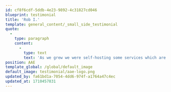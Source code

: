```yaml
---
id: cf8f6cdf-5ddb-4e23-9892-4c31827cd046
blueprint: testimonial
title: 'Rob I.'
template: general_content/_small_side_testimonial
quote:
  -
    type: paragraph
    content:
      -
        type: text
        text: 'As we grew we were self-hosting some services which are now hosted by you (and others). Having someone else feeding and watering the servers is one less maintenance task we no longer need worry about.'
position: AAE
template_global: /global/default_image
default_image: testimonial/aae-logo.png
updated_by: fa61bd1a-7054-4dd6-974f-a1764a47c4ec
updated_at: 1710457831
---
```

